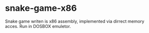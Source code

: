 # snake-game-x86
Snake game writen is x86 assembly, implemented via dirrect memory acces. Run in DOSBOX emuletor.
